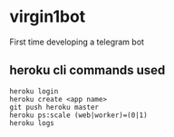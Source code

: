 # virgin1bot
First time developing a telegram bot

## heroku cli commands used
```
heroku login
heroku create <app name>
git push heroku master
heroku ps:scale (web|worker)=(0|1)
heroku logs
```
